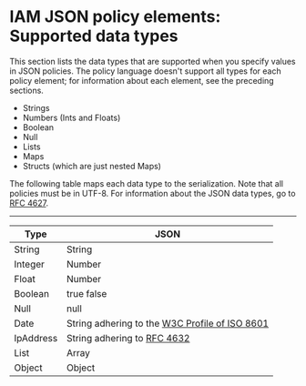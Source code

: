 # IAM JSON policy elements: Supported data types<a name="reference_policies_elements_datatypes"></a>

This section lists the data types that are supported when you specify values in JSON policies\. The policy language doesn't support all types for each policy element; for information about each element, see the preceding sections\.
+ Strings
+ Numbers \(Ints and Floats\)
+ Boolean
+ Null
+ Lists
+ Maps
+ Structs \(which are just nested Maps\)

The following table maps each data type to the serialization\. Note that all policies must be in UTF\-8\. For information about the JSON data types, go to [RFC 4627](https://datatracker.ietf.org/doc/html/rfc4627)\.


****  

| Type | JSON | 
| --- | --- | 
|  String  |  String  | 
|  Integer  |  Number  | 
|  Float  |  Number  | 
|  Boolean  |  true false  | 
|  Null  |  null  | 
|  Date  |  String adhering to the [W3C Profile of ISO 8601](http://www.w3.org/TR/NOTE-datetime)  | 
|  IpAddress  |  String adhering to [RFC 4632](https://datatracker.ietf.org/doc/html/rfc4632)  | 
|  List  |  Array  | 
|  Object  |  Object  | 
